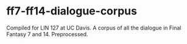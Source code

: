 # ff7-ff14-dialogue-corpus
Compiled for LIN 127 at UC Davis. A corpus of all the dialogue in Final Fantasy 7 and 14. Preprocessed.
